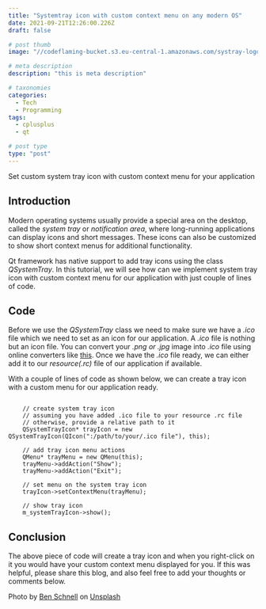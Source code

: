 ```yaml
---
title: "Systemtray icon with custom context menu on any modern OS"
date: 2021-09-21T12:26:00.226Z
draft: false

# post thumb
image: "//codeflaming-bucket.s3.eu-central-1.amazonaws.com/systray-logo.jpg"

# meta description
description: "this is meta description"

# taxonomies
categories:
  - Tech
  - Programming
tags:
  - cplusplus
  - qt

# post type
type: "post"
---
```


Set custom system tray icon with custom context menu for your application
<!--more-->

## Introduction

Modern operating systems usually provide a special area on the desktop, called the *system tray* or *notification area*, where long-running applications can display icons and short messages. These icons can also be customized to show short context menus for additional functionality.

Qt framework has native support to add tray icons using the class *QSystemTray*. In this tutorial, we will see how can we implement system tray icon with custom context menu for our application with just couple of lines of code.

## Code

Before we use the *QSystemTray* class we need to make sure we have a *.ico* file which we need to set as an icon for our application. A *.ico* file is nothing but an icon file. You can convert your *.png or .jpg* image into *.ico* file using online converters like [this](https://icoconvert.com/). Once we have the *.ico* file ready, we can either add it to our *resource(.rc)* file of our application if available.

With a couple of lines of code as shown below, we can create a tray icon with a custom menu for our application ready.

```

    // create system tray icon
    // assuming you have added .ico file to your resource .rc file
    // otherwise, provide a relative path to it
    QSystemTrayIcon* trayIcon = new QSystemTrayIcon(QIcon(":/path/to/your/.ico file"), this);

    // add tray icon menu actions
    QMenu* trayMenu = new QMenu(this);
    trayMenu->addAction("Show");
    trayMenu->addAction("Exit");

    // set menu on the system tray icon
    trayIcon->setContextMenu(trayMenu);

    // show tray icon
    m_systemTrayIcon->show();

```
## Conclusion

The above piece of code will create a tray icon and when you right-click on it you would have your custom context menu displayed for you. If this was helpful, please share this blog, and also feel free to add your thoughts or comments below.

Photo by <a href="https://unsplash.com/@ben1?utm_source=unsplash&utm_medium=referral&utm_content=creditCopyText">Ben Schnell</a> on <a href="https://unsplash.com/s/photos/tray?utm_source=unsplash&utm_medium=referral&utm_content=creditCopyText">Unsplash</a>
